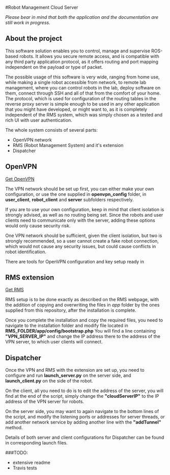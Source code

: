 #Robot Management Cloud Server

*Please bear in mind that both the application and the documentation are still work in progress.*

## About the project
This software solution enables you to control, manage and supervise ROS-based robots. It allows you secure remote access, and is compatible with any third party application protocol, as it offers routing and port mapping independent on the payload or type of packet.

The possible usage of this software is very wide, ranging from home use, while making a single robot accessible from network, to remote lab management, where you can control robots in the lab, deploy software on them, connect through SSH and all of that from the comfort of your home.
The protocol, which is used for configuration of the routing tables in the reverse proxy server is simple enough to be used in any other application that you might have developed, or might want to, as it is completely independent of the RMS system, which was simply chosen as a tested and rich UI with user authentication.


The whole system consists of several parts:
* OpenVPN network
* RMS (Robot Management System) and it's extension
* Dispatcher

## OpenVPN
[Get OpenVPN](https://openvpn.net/index.php/open-source/downloads.html)

The VPN network should be set up first, you can either make your own configuration, or use the one supplied in **openvpn_config** folder, in **user_client**, **robot_client** and **server** subfolders respectively.

If you are to use your own configuration, keep in mind that client isolation is strongly advised, as well as no routing being set.
Since the robots and user clients need to communicate only with the server, adding these options would only cause security risk.

One VPN network should be sufficient, given the client isolation, but two is strongly recommended, so a user cannot create a fake robot connection,
which would not cause any security issues, but could cause conflicts in robot identification.

There are tools for OpenVPN configuration and key setup ready in 

## RMS extension
[Get RMS](http://wiki.ros.org/rms)

RMS setup is to be done exactly as described on the RMS webpage, with the addition of copying and overwriting the files in *app* folder by the ones
supplied from this repository, after the installation is complete.

Once you complete the installation and copy the required files, you need to navigate to the installation folder and modify file located in **RMS_FOLDER/app/config/bootstrap.php**
You will find a line containing **"VPN_SERVER_IP"** and change the IP address there to the address of the VPN server, to which user clients will connect.

## Dispatcher

Once the VPN and RMS with the extension are set up, you need to configure and run **launch_server.py** on the server side, and **launch_client.py** on the side of the robot.

On the client, all you need to do is to edit the address of the server, you will find at the end of the script, simply change the **"cloudServerIP"** to the IP address
of the VPN server for robots.

On the server side, you may want to again navigate to the bottom lines of the script, and modify the listening ports or addresses for server threads,
or add another network service by adding another line with the **"addTunnel"** method.

Details of both server and client configurations for Dispatcher can be found in corresponding launch files.

###TODO:
* extensive readme
* Travis tests
